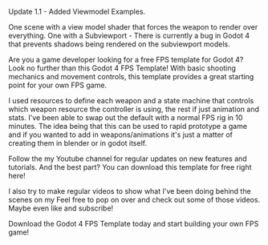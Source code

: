 Update 1.1 - Added Viewmodel Examples.

One scene with a view model shader that forces the weapon to render over everything.
One with a Subviewport - There is currently a bug in Godot 4 that prevents shadows being rendered on the subviewport models.

Are you a game developer looking for a free FPS template for Godot 4? Look no further than this Godot 4 FPS Template! With basic shooting mechanics and movement controls, this template provides a great starting point for
your own FPS game.

I used resources to define each weapon and a state machine that controls which weapon resource the controller is using, the rest if just animation and stats. I've been able to swap out the default with a normal FPS rig in
10 minutes. The idea being that this can be used to rapid prototype a game and if you wanted to add in weapons/animations it's just a matter of creating them in blender or in godot itself.

Follow the my Youtube channel for regular updates on new features and tutorials. And the best part? You can download this template for free right here!

I also try to make regular videos to show what I've been doing behind the scenes on my Feel free to pop on over and check out some of those videos. Maybe even like and subscribe!

Download the Godot 4 FPS Template today and start building your own FPS game!
